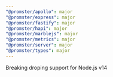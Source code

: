 ```yaml
---
"@promster/apollo": major
"@promster/express": major
"@promster/fastify": major
"@promster/hapi": major
"@promster/marblejs": major
"@promster/metrics": major
"@promster/server": major
"@promster/types": major
---
```


Breaking droping support for Node.js v14
